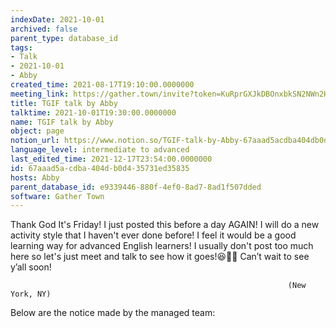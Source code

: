 ```yaml
---
indexDate: 2021-10-01
archived: false
parent_type: database_id
tags:
- Talk
- 2021-10-01
- Abby
created_time: 2021-08-17T19:10:00.0000000
meeting_link: https://gather.town/invite?token=KuRprGXJkDBOnxbkSN2NWn2HuHjwl9GJ
title: TGIF talk by Abby
talktime: 2021-10-01T19:30:00.0000000
name: TGIF talk by Abby
object: page
notion_url: https://www.notion.so/TGIF-talk-by-Abby-67aaad5acdba404db0d435731ed35835
language_level: intermediate to advanced
last_edited_time: 2021-12-17T23:54:00.0000000
id: 67aaad5a-cdba-404d-b0d4-35731ed35835
hosts: Abby
parent_database_id: e9339446-880f-4ef0-8ad7-8ad1f507dded
software: Gather Town
---
```


Thank God It's Friday! I just posted this before a day AGAIN!
I will do a new activity style that I haven't ever done before! I feel it would be a good learning way for advanced English learners!
I usually don't post too much here so let's just meet and talk to see how it goes!😆👍🏻
Can’t wait to see y’all soon!


                                                                  (New York, NY)
                                                  



Below are the notice made by the managed team:


